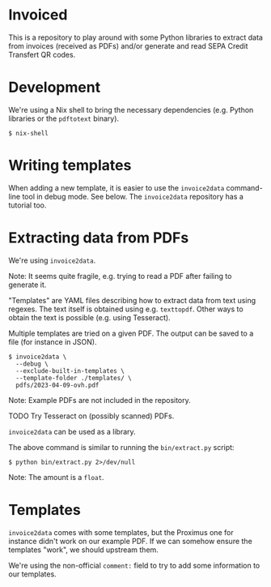 # Invoiced

This is a repository to play around with some Python libraries to extract data
from invoices (received as PDFs) and/or generate and read SEPA Credit Transfert
QR codes.

# Development

We're using a Nix shell to bring the necessary dependencies (e.g. Python
libraries or the `pdftotext` binary).

```
$ nix-shell
```

# Writing templates

When adding a new template, it is easier to use the `invoice2data` command-line
tool in debug mode. See below. The `invoice2data` repository has a tutorial too.

# Extracting data from PDFs

We're using `invoice2data`.

Note: It seems quite fragile, e.g. trying to read a PDF after failing to
generate it.

"Templates" are YAML files describing how to extract data from text using
regexes. The text itself is obtained using e.g. `texttopdf`. Other ways to
obtain the text is possible (e.g. using Tesseract).

Multiple templates are tried on a given PDF. The output can be saved to a file
(for instance in JSON).

```
$ invoice2data \
  --debug \
  --exclude-built-in-templates \
  --template-folder ./templates/ \
  pdfs/2023-04-09-ovh.pdf
```

Note: Example PDFs are not included in the repository.

TODO Try Tesseract on (possibly scanned) PDFs.

`invoice2data` can be used as a library.

The above command is similar to running the `bin/extract.py` script:

```
$ python bin/extract.py 2>/dev/null
```

Note: The amount is a `float`.

# Templates

`invoice2data` comes with some templates, but the Proximus one for instance
didn't work on our example PDF. If we can somehow ensure the templates "work",
we should upstream them.

We're using the non-official `comment:` field to try to add some information to
our templates.
